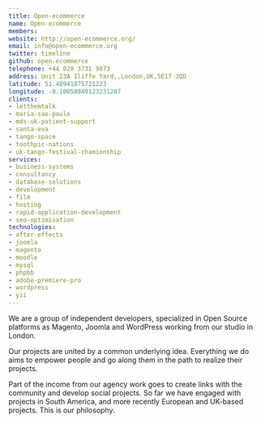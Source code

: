 ```yaml
---
title: Open-ecommerce
name: Open-ecommerce
members:
website: http://open-ecommerce.org/
email: info@open-ecommerce.org
twitter: timeline
github: open-ecommerce
telephone: +44 020 3731 9073
address: Unit 23A Iliffe Yard,,London,UK,SE17 3QD
latitude: 51.48941875721223
longitude: -0.10058949123231287
clients:
- letthemtalk
- maria-sao-paulo
- mds-uk-patient-support
- santa-eva
- tango-space
- toothpic-nations
- uk-tango-festival-chamionship
services:
- business-systems
- consultancy
- database-solutions
- development
- film
- hosting
- rapid-application-development
- seo-optimisation
technologies:
- after-effects
- joomla
- magento
- moodle
- mysql
- phpbb
- adobe-premiere-pro
- wordpress
- yii
---
```


We are a group of independent developers, specialized in Open Source platforms as Magento, Joomla and WordPress working from our studio in London.

Our projects are united by a common underlying idea. Everything we do aims to empower people and go along them in the path to realize their projects.

Part of the income from our agency work goes to create links with the community and develop social projects. So far we have engaged with projects in South America, and more recently European and UK-based projects. This is our philosophy.
